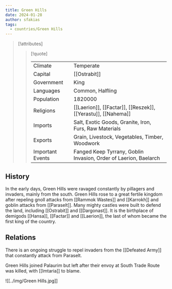 ```yaml
---
title: Green Hills
date: 2024-01-28
author: sfakias
tags:
  - countries/Green Hills
---
```


> [!attributes]
> 
> > [!quote]
> >
> > | | |
> > | --- | --- |
> > | Climate | Temperate |
> > | Capital | [[Ostrabit]] |
> > | Government | King |
> > | Languages | Common, Halfling |
> > | Population | 1820000 |
> > | Religions | [[Laerion]], [[Factar]], [[Reszek]], [[Yerastu]], [[Nahema]] |
> > | Imports | Salt, Exotic Goods, Granite, Iron, Furs, Raw Materials |
> > | Exports | Grain, Livestock, Vegetables, Timber, Woodwork |
> > | Important Events | Fanged Keep Tyrrany, Goblin Invasion, Order of Laerion, Baelarch |

## History

In the early days, Green Hills were ravaged constantly by pillagers and invaders, mainly from the south. Green Hills rose to a great fertile kingdom after repeling gnoll attacks from [[Rammok Wastes]] and [[Karrokh]] and goblin attacks from [[Paraselt]]. Many mighty castles were built to defend the land, including [[Ostrabit]] and [[Dargonast]]. It is the birthplace of demigods [[Hansa]], [[Factar]] and [[Laerion]], the last of whom became the first king of the country.

## Relations

There is an ongoing struggle to repel invaders from the [[Defeated Army]] that constantly attack from Paraselt.

Green Hills joined Palaurim but left after their envoy at South Trade Route was killed, with [[Imtaria]] to blame.

![[../img/Green Hills.jpg]]